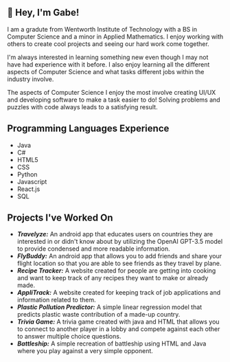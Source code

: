 ## 👋 Hey, I'm Gabe!

<!--
**madeiragatwit/madeiragatwit** is a ✨ _special_ ✨ repository because its `README.md` (this file) appears on your GitHub profile.

Here are some ideas to get you started:

- 🔭 I’m currently working on ...
- 🌱 I’m currently learning ...
- 👯 I’m looking to collaborate on ...
- 🤔 I’m looking for help with ...
- 💬 Ask me about ...
- 📫 How to reach me: ...
- 😄 Pronouns: ...
- ⚡ Fun fact: ...
-->

I am a gradute from Wentworth Institute of Technology with a BS in Computer Science and a minor in Applied Mathematics. I enjoy working with others to create cool projects and seeing our hard work come together.

I'm always interested in learning something new even though I may not have had experience with it before. I also enjoy learning all the different aspects of Computer Science and what tasks different jobs within the industry involve.

The aspects of Computer Science I enjoy the most involve creating UI/UX and developing software to make a task easier to do! Solving problems and puzzles with code always leads to a satisfying result.


## Programming Languages Experience
- Java
- C#
- HTML5
- CSS
- Python
- Javascript
- React.js
- SQL
  

## Projects I've Worked On
- ***Travelyze:*** An android app that educates users on countries they are interested in or didn't know about by utilizing the OpenAI GPT-3.5 model to provide condensed and more readable information. 
- ***FlyBuddy:*** An android app that allows you to add friends and share your flight location so that you are able to see friends as they travel by plane.
- ***Recipe Tracker:*** A website created for people are getting into cooking and want to keep track of any recipes they want to make or already made.
- ***AppliTrack:*** A website created for keeping track of job applications and information related to them.
- ***Plastic Pollution Predictor:*** A simple linear regression model that predicts plastic waste contribution of a made-up country.
- ***Trivia Game:*** A trivia game created with java and HTML that allows you to connect to another player in a lobby and compete against each other to answer multiple choice questions.
- ***Battleship:*** A simple recreation of battleship using HTML and Java where you play against a very simple opponent.
